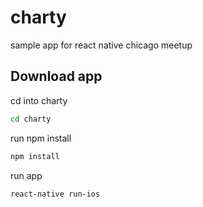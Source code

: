 # charty
sample app for react native chicago meetup

## Download app
cd into charty
```bash
cd charty
```

run npm install
```bash
npm install
```

run app
```bash
react-native run-ios
```
